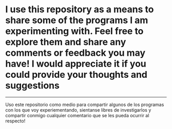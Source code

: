 # I use this repository as a means to share some of the programs I am experimenting with. Feel free to explore them and share any comments or feedback you may have! I would appreciate it if you could provide your thoughts and suggestions

----------------------------------------------------------------------

Uso este repositorio como medio para compartir algunos de los programas con los que voy experiementando, sientanse libres de investigarlos y compartir conmigo cualquier comentario que se les pueda ocurrir al respecto!
